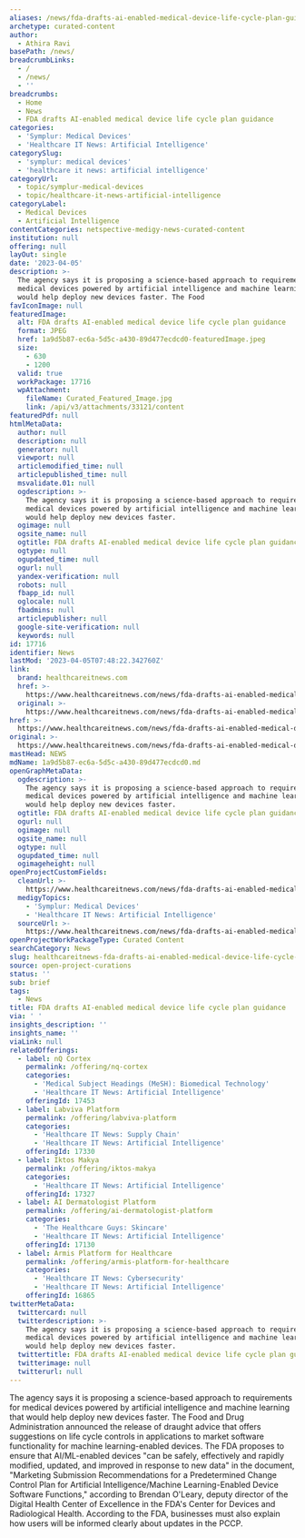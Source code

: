 ```yaml
---
aliases: /news/fda-drafts-ai-enabled-medical-device-life-cycle-plan-guidance
archetype: curated-content
author:
  - Athira Ravi
basePath: /news/
breadcrumbLinks:
  - /
  - /news/
  - ''
breadcrumbs:
  - Home
  - News
  - FDA drafts AI-enabled medical device life cycle plan guidance
categories:
  - 'Symplur: Medical Devices'
  - 'Healthcare IT News: Artificial Intelligence'
categorySlug:
  - 'symplur: medical devices'
  - 'healthcare it news: artificial intelligence'
categoryUrl:
  - topic/symplur-medical-devices
  - topic/healthcare-it-news-artificial-intelligence
categoryLabel:
  - Medical Devices
  - Artificial Intelligence
contentCategories: netspective-medigy-news-curated-content
institution: null
offering: null
layOut: single
date: '2023-04-05'
description: >-
  The agency says it is proposing a science-based approach to requirements for
  medical devices powered by artificial intelligence and machine learning that
  would help deploy new devices faster. The Food
favIconImage: null
featuredImage:
  alt: FDA drafts AI-enabled medical device life cycle plan guidance
  format: JPEG
  href: 1a9d5b87-ec6a-5d5c-a430-89d477ecdcd0-featuredImage.jpeg
  size:
    - 630
    - 1200
  valid: true
  workPackage: 17716
  wpAttachment:
    fileName: Curated_Featured_Image.jpg
    link: /api/v3/attachments/33121/content
featuredPdf: null
htmlMetaData:
  author: null
  description: null
  generator: null
  viewport: null
  articlemodified_time: null
  articlepublished_time: null
  msvalidate.01: null
  ogdescription: >-
    The agency says it is proposing a science-based approach to requirements for
    medical devices powered by artificial intelligence and machine learning that
    would help deploy new devices faster.
  ogimage: null
  ogsite_name: null
  ogtitle: FDA drafts AI-enabled medical device life cycle plan guidance
  ogtype: null
  ogupdated_time: null
  ogurl: null
  yandex-verification: null
  robots: null
  fbapp_id: null
  oglocale: null
  fbadmins: null
  articlepublisher: null
  google-site-verification: null
  keywords: null
id: 17716
identifier: News
lastMod: '2023-04-05T07:48:22.342760Z'
link:
  brand: healthcareitnews.com
  href: >-
    https://www.healthcareitnews.com/news/fda-drafts-ai-enabled-medical-device-lifecycle-plan-guidance
  original: >-
    https://www.healthcareitnews.com/news/fda-drafts-ai-enabled-medical-device-lifecycle-plan-guidance
href: >-
  https://www.healthcareitnews.com/news/fda-drafts-ai-enabled-medical-device-lifecycle-plan-guidance
original: >-
  https://www.healthcareitnews.com/news/fda-drafts-ai-enabled-medical-device-lifecycle-plan-guidance
mastHead: NEWS
mdName: 1a9d5b87-ec6a-5d5c-a430-89d477ecdcd0.md
openGraphMetaData:
  ogdescription: >-
    The agency says it is proposing a science-based approach to requirements for
    medical devices powered by artificial intelligence and machine learning that
    would help deploy new devices faster.
  ogtitle: FDA drafts AI-enabled medical device life cycle plan guidance
  ogurl: null
  ogimage: null
  ogsite_name: null
  ogtype: null
  ogupdated_time: null
  ogimageheight: null
openProjectCustomFields:
  cleanUrl: >-
    https://www.healthcareitnews.com/news/fda-drafts-ai-enabled-medical-device-lifecycle-plan-guidance
  medigyTopics:
    - 'Symplur: Medical Devices'
    - 'Healthcare IT News: Artificial Intelligence'
  sourceUrl: >-
    https://www.healthcareitnews.com/news/fda-drafts-ai-enabled-medical-device-lifecycle-plan-guidance
openProjectWorkPackageType: Curated Content
searchCategory: News
slug: healthcareitnews-fda-drafts-ai-enabled-medical-device-life-cycle-plan-guidance
source: open-project-curations
status: ''
sub: brief
tags:
  - News
title: FDA drafts AI-enabled medical device life cycle plan guidance
via: ' '
insights_description: ''
insights_name: ''
viaLink: null
relatedOfferings:
  - label: nQ Cortex
    permalink: /offering/nq-cortex
    categories:
      - 'Medical Subject Headings (MeSH): Biomedical Technology'
      - 'Healthcare IT News: Artificial Intelligence'
    offeringId: 17453
  - label: Labviva Platform
    permalink: /offering/labviva-platform
    categories:
      - 'Healthcare IT News: Supply Chain'
      - 'Healthcare IT News: Artificial Intelligence'
    offeringId: 17330
  - label: Iktos Makya
    permalink: /offering/iktos-makya
    categories:
      - 'Healthcare IT News: Artificial Intelligence'
    offeringId: 17327
  - label: AI Dermatologist Platform
    permalink: /offering/ai-dermatologist-platform
    categories:
      - 'The Healthcare Guys: Skincare'
      - 'Healthcare IT News: Artificial Intelligence'
    offeringId: 17130
  - label: Armis Platform for Healthcare
    permalink: /offering/armis-platform-for-healthcare
    categories:
      - 'Healthcare IT News: Cybersecurity'
      - 'Healthcare IT News: Artificial Intelligence'
    offeringId: 16865
twitterMetaData:
  twittercard: null
  twitterdescription: >-
    The agency says it is proposing a science-based approach to requirements for
    medical devices powered by artificial intelligence and machine learning that
    would help deploy new devices faster.
  twittertitle: FDA drafts AI-enabled medical device life cycle plan guidance
  twitterimage: null
  twitterurl: null
---
```

<p>The agency says it is proposing a science-based approach to requirements for medical devices powered by artificial intelligence and machine learning that would help deploy new devices faster. The Food and Drug Administration announced the release of draught advice that offers suggestions on life cycle controls in applications to market software functionality for machine learning-enabled devices. The FDA proposes to ensure that AI/ML-enabled devices "can be safely, effectively and rapidly modified, updated, and improved in response to new data" in the document, "Marketing Submission Recommendations for a Predetermined Change Control Plan for Artificial Intelligence/Machine Learning-Enabled Device Software Functions," according to Brendan O'Leary, deputy director of the Digital Health Center of Excellence in the FDA's Center for Devices and Radiological Health. According to the FDA, businesses must also explain how users will be informed clearly about updates in the PCCP.</p>